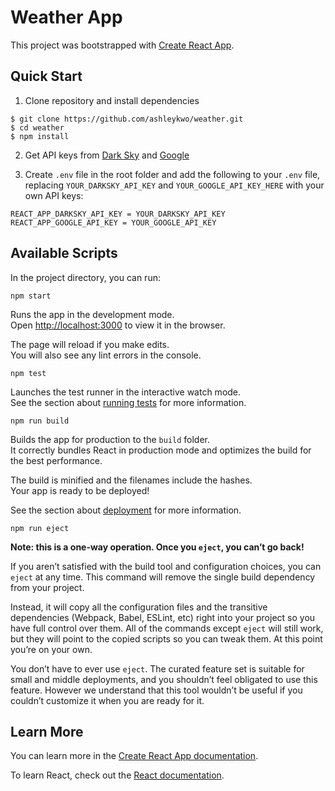 # Weather App
This project was bootstrapped with [Create React App](https://github.com/facebook/create-react-app).

## Quick Start
1. Clone repository and install dependencies
```
$ git clone https://github.com/ashleykwo/weather.git
$ cd weather
$ npm install
```

2. Get API keys from [Dark Sky](https://darksky.net/dev) and [Google](https://console.developers.google.com/)

3. Create `.env` file in the root folder and add the following to your `.env` file, replacing `YOUR_DARKSKY_API_KEY` and `YOUR_GOOGLE_API_KEY_HERE` with your own API keys:
```
REACT_APP_DARKSKY_API_KEY = YOUR_DARKSKY_API_KEY
REACT_APP_GOOGLE_API_KEY = YOUR_GOOGLE_API_KEY
```

## Available Scripts

In the project directory, you can run:

`npm start`

Runs the app in the development mode.<br>
Open [http://localhost:3000](http://localhost:3000) to view it in the browser.

The page will reload if you make edits.<br>
You will also see any lint errors in the console.

`npm test`

Launches the test runner in the interactive watch mode.<br>
See the section about [running tests](https://facebook.github.io/create-react-app/docs/running-tests) for more information.

`npm run build`

Builds the app for production to the `build` folder.<br>
It correctly bundles React in production mode and optimizes the build for the best performance.

The build is minified and the filenames include the hashes.<br>
Your app is ready to be deployed!

See the section about [deployment](https://facebook.github.io/create-react-app/docs/deployment) for more information.

`npm run eject`

**Note: this is a one-way operation. Once you `eject`, you can’t go back!**

If you aren’t satisfied with the build tool and configuration choices, you can `eject` at any time. This command will remove the single build dependency from your project.

Instead, it will copy all the configuration files and the transitive dependencies (Webpack, Babel, ESLint, etc) right into your project so you have full control over them. All of the commands except `eject` will still work, but they will point to the copied scripts so you can tweak them. At this point you’re on your own.

You don’t have to ever use `eject`. The curated feature set is suitable for small and middle deployments, and you shouldn’t feel obligated to use this feature. However we understand that this tool wouldn’t be useful if you couldn’t customize it when you are ready for it.

## Learn More

You can learn more in the [Create React App documentation](https://facebook.github.io/create-react-app/docs/getting-started).

To learn React, check out the [React documentation](https://reactjs.org/).